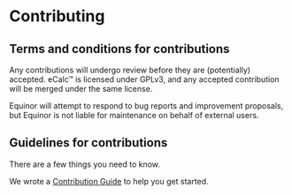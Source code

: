 # Contributing

## Terms and conditions for contributions

Any contributions will undergo review before they are (potentially) accepted. eCalc™ is licensed under GPLv3, and any accepted contribution will be merged under the same license.

Equinor will attempt to respond to bug reports and improvement proposals, but Equinor is not liable for maintenance on
behalf of external users.

## Guidelines for contributions

There are a few things you need to know.

We wrote a [Contribution Guide](/contribute/get-started) to help you get started.
